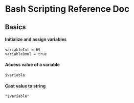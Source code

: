 # Bash Scripting Reference Doc

## Basics
#### Initialize and assign variables
```variable = "string value"
variableInt = 69
variableBool = true
```
#### Access value of a variable
```$variable```
#### Cast value to string
```"$variable"```